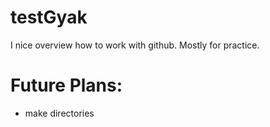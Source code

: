 # testGyak
I nice overview how to work with github. Mostly for practice.

# Future Plans: 
  - make directories
